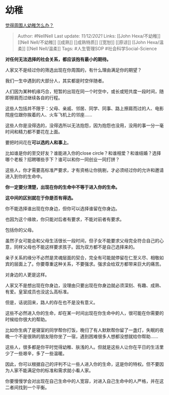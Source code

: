 # 幼稚
[觉得周围人幼稚怎么办？](https://www.zhihu.com/question/20864118/answer/2266141860)

> Author: #NellNell 
Last update: *11/12/2021* 
Links: [[John Hexa/不幼稚]] [[Nell Nell/不幼稚]] [[成熟]] [[成熟特质]] [[宽恕]] [[原谅]] [[John Hexa/温柔]] [[Nell Nell/温柔]]
Tags:  #人生管理SOP #社会科学Social-Science 
  
**对任何无法选择的社会关系，都应该抱有最小的期待。**

人家又不是经过你的筛选出现在你周围的，有什么理由满足你的期望？

我们一生中遇到的大部分人，其实都是时空伴随者。

人们因为某种机缘巧合，短暂的出现在同一个时空中，或长或短共度一段时间，随即擦肩而过继续各自的行程。

这些人包括并不限于：父母、亲戚、邻居、同学、同事、路上擦肩而过的人、电影院座位跟你挨着的人、火车飞机上的邻座……

这些人你是没得选的，没得选所以无法抱怨，因为抱怨也没用，没用的事一分一毫时间和精力都不要花在上面。

要把时间花在**可以选的人和事上**。

比如谁是你的至交好友？谁能进入你的close circle？和谁相爱？和谁结婚？选择哪个老板？招聘哪些手下？谁可以和你一同创业一同打拼？

这些人，你才需要高标准严要求，才有资格让你挑剔，才必须经过你的允许和邀请进入到你的生命中。

**你一定要分清楚，出现在你的生命中不等于进入你的生命。**

**这中间的区别就在于你是否有得选。**

你不能选择谁出现在你身边，但你可以选择谁留在你身边。

也因为这个缘故，你只能对后者有要求，不能对前者有要求。

包括你的父母。

虽然子女可能会和父母生活很长一段时间，但子女不能要求父母完全符合自己的心意，同样父母也不能这样要求孩子。因为双方都不是自己选择来的。

亲子关系的缘分不必然是灵魂层面的契合，完全有可能就停留在仁至义尽、相敬如宾的层面上了。你要尊重这种关系，不要强求。强求会给双方都带来巨大的痛苦。

对身边的人更是这样。

人家又不是想出现在你身边，没理由只要出现在你身边就必须深刻、有趣、成熟、有爱。皇室成员也没这么高标准。

但是，话说回来，路人的存在也不是没有意义。

这些不必然进入你的生命，却在某一时间出现在你生命中的人，很可能在你需要的时候给你很大的帮助。

比如你生病了是寝室的同学帮你打饭，晚归了有人默默帮你留了一盏灯，失眠的夜晚一个不是很熟的朋友陪你坐了一宿，遇到困难很多人想都没想就给你帮助……

这些人，很多都是你平时觉得幼稚、肤浅的人。但就是这些人让你在平日的生活里少了一些艰辛，多了一些温暖。

因此，你可以根据自己的评判不让一些人进入你的生命，这是你的特权。但不要因为人家不能满足你的标准和需求就小看人家。

你要慢慢学会对出现在自己生命中的人宽容，对进入自己生命中的人严格，并在这二者间找到一个平衡。